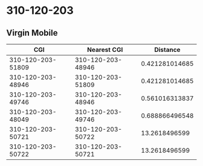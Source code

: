 # 310-120-203
## Virgin Mobile


| CGI | Nearest CGI | Distance |
|-----|-------------|----------|
| 310-120-203-51809 | 310-120-203-48946 | 0.421281014685 |
| 310-120-203-48946 | 310-120-203-51809 | 0.421281014685 |
| 310-120-203-49746 | 310-120-203-48946 | 0.561016313837 |
| 310-120-203-48049 | 310-120-203-49746 | 0.688866496548 |
| 310-120-203-50721 | 310-120-203-50722 | 13.2618496599 |
| 310-120-203-50722 | 310-120-203-50721 | 13.2618496599 |
